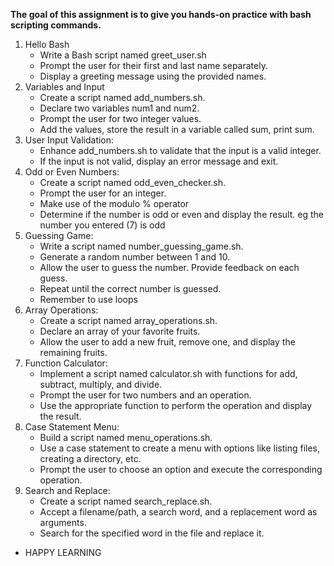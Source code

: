 **The goal of this assignment is to give you hands-on practice with bash scripting commands.**

1. Hello Bash
   - Write a Bash script named greet_user.sh
   - Prompt the user for their first and last name separately.
   - Display a greeting message using the provided names.
2. Variables and Input
   - Create a script named add_numbers.sh.
   - Declare two variables num1 and num2.
   - Prompt the user for two integer values.
   - Add the values, store the result in a variable called sum, print sum.
3. User Input Validation:
   - Enhance add_numbers.sh to validate that the input is a valid integer.
   - If the input is not valid, display an error message and exit.
4. Odd or Even Numbers:
   - Create a script named odd_even_checker.sh.
   - Prompt the user for an integer.
   -  Make use of the modulo  % operator
   - Determine if the number is odd or even and display the result. eg the number you entered (7) is odd
5. Guessing Game:
   - Write a script named number_guessing_game.sh.
   - Generate a random number between 1 and 10.
   - Allow the user to guess the number. Provide feedback on each guess.
   - Repeat until the correct number is guessed.
   - Remember to use loops
6. Array Operations:
   - Create a script named array_operations.sh.
   - Declare an array of your favorite fruits.
   - Allow the user to add a new fruit, remove one, and display the remaining fruits.
7. Function Calculator:
   - Implement a script named calculator.sh with functions for add, subtract, multiply, and divide.
   - Prompt the user for two numbers and an operation.
   - Use the appropriate function to perform the operation and display the result.
8. Case Statement Menu:
    - Build a script named menu_operations.sh.
    - Use a case statement to create a menu with options like listing files, creating a directory, etc.
    - Prompt the user to choose an option and execute the corresponding operation.
9. Search and Replace:
    - Create a script named search_replace.sh.
    - Accept a filename/path, a search word, and a replacement word as arguments.
    - Search for the specified word in the file and replace it.


- HAPPY LEARNING